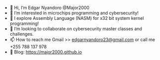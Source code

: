 - 👋 Hi, I’m Edgar Nyandoro @Major2000
- 👀 I’m interested in microchips programming and cybersecurity!
- 🌱 I explore Assembly Language (NASM) for x32 bit system kernel programming!
- 💞️ I’m looking to collaborate on cybersecurity master classes and challenges.
- 📫 How to reach me Gmail >> edgarnyandoro23@gmail.com or call me +255 788 137 978
- 🔗 Blog: https://major2000.github.io

<!---
Major2000/Major2000 is a ✨ special ✨ repository because its `README.md` (this file) appears on your GitHub profile.
You can click the Preview link to take a look at your changes.
--->
